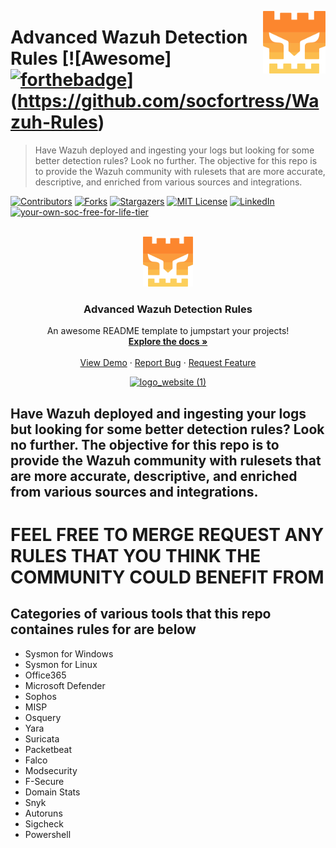[<img src="images/logo_orange.svg" align="right" width="100" height="100" />](https://www.socfortress.co/)

# Advanced Wazuh Detection Rules [![Awesome][![forthebadge](https://forthebadge.com/images/badges/open-source.svg)](https://forthebadge.com)](https://github.com/socfortress/Wazuh-Rules)
> Have Wazuh deployed and ingesting your logs but looking for some better detection rules? Look no further. The objective for this repo is to provide the Wazuh community with rulesets that are more accurate, descriptive, and enriched from various sources and integrations.



[![Contributors][contributors-shield]][contributors-url]
[![Forks][forks-shield]][forks-url]
[![Stargazers][stars-shield]][stars-url]
[![MIT License][license-shield]][license-url]
[![LinkedIn][linkedin-shield]][linkedin-url]
[![your-own-soc-free-for-life-tier](https://img.shields.io/badge/Get%20Started-FREE%20FOR%20LIFE%20TIER-orange)](https://www.socfortress.co/trial.html)

<!-- PROJECT LOGO -->
<br />
<div align="center">
  <a href="https://github.com/socfortress/Wazuh-Rules">
    <img src="images/logo_orange.svg" alt="Logo" width="80" height="80">
  </a>

  <h3 align="center">Advanced Wazuh Detection Rules</h3>

  <p align="center">
    An awesome README template to jumpstart your projects!
    <br />
    <a href="https://github.com/othneildrew/Best-README-Template"><strong>Explore the docs »</strong></a>
    <br />
    <br />
    <a href="https://github.com/othneildrew/Best-README-Template">View Demo</a>
    ·
    <a href="https://github.com/othneildrew/Best-README-Template/issues">Report Bug</a>
    ·
    <a href="https://github.com/othneildrew/Best-README-Template/issues">Request Feature</a>
  </p>
</div>


<p align="center">
  <a href="https://www.socfortress.co/">
<img src="https://user-images.githubusercontent.com/95670863/183437012-6ed70011-b40d-4597-8678-e3d601b6cf4d.png" alt="logo_website (1)" width="400" height="400">
  </a>
</p>



## Have Wazuh deployed and ingesting your logs but looking for some better detection rules? Look no further. The objective for this repo is to provide the Wazuh community with rulesets that are more accurate, descriptive, and enriched from various sources and integrations.

# FEEL FREE TO MERGE REQUEST ANY RULES THAT YOU THINK THE COMMUNITY COULD BENEFIT FROM

## Categories of various tools that this repo containes rules for are below

* Sysmon for Windows
* Sysmon for Linux
* Office365
* Microsoft Defender
* Sophos
* MISP
* Osquery
* Yara
* Suricata
* Packetbeat
* Falco
* Modsecurity
* F-Secure
* Domain Stats
* Snyk
* Autoruns
* Sigcheck
* Powershell





<!-- MARKDOWN LINKS & IMAGES -->
<!-- https://www.markdownguide.org/basic-syntax/#reference-style-links -->
[contributors-shield]: https://img.shields.io/github/contributors/socfortress/Wazuh-Rules
[contributors-url]: https://github.com/socfortress/Wazuh-Rules/graphs/contributors
[forks-shield]: https://img.shields.io/github/forks/socfortress/Wazuh-Rules
[forks-url]: https://github.com/socfortress/Wazuh-Rules/network/members
[stars-shield]: https://img.shields.io/github/stars/socfortress/Wazuh-Rules
[stars-url]: https://github.com/socfortress/Wazuh-Rules/stargazers
[issues-shield]: https://img.shields.io/github/issues/othneildrew/Best-README-Template.svg?style=for-the-badge
[issues-url]: https://github.com/othneildrew/Best-README-Template/issues
[license-shield]: https://img.shields.io/badge/Help%20Desk-Help%20Desk-blue
[license-url]: https://servicedesk.socfortress.co/help/2979687893
[linkedin-shield]: https://img.shields.io/badge/Visit%20Us-www.socfortress.co-orange
[linkedin-url]: https://www.socfortress.co/
